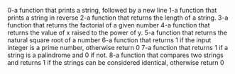 0-a function that prints a string, followed by a new line
1-a function that prints a string in reverse
2-a function that returns the length of a string.
3-a function that returns the factorial of a given number
4-a function that returns the value of x raised to the power of y.
5-a function that returns the natural square root of a number
6-a function that returns 1 if the input integer is a prime number, otherwise return 0
7-a function that returns 1 if a string is a palindrome and 0 if not.
8-a function that compares two strings and returns 1 if the strings can be considered identical, otherwise return 0
